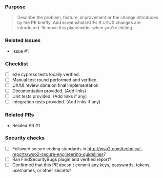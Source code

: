 ### Purpose
> Describe the problem, feature, improvement or the change introduces by the PR briefly. Add screenshots/GIFs if UI/UX changes are introduced. Remove this placeholder when you're editing.

### Related Issues
- Issue #1

### Checklist
- [ ] e2e cypress tests locally verified.
- [ ] Manual test round performed and verified.
- [ ] UX/UI review done on final implementation
- [ ] Documentation provided. (Add links)
- [ ] Unit tests provided. (Add links if any)
- [ ] Integration tests provided. (Add links if any)

### Related PRs
- Related PR #1

### Security checks
- [ ] Followed secure coding standards in http://wso2.com/technical-reports/wso2-secure-engineering-guidelines?
- [ ] Ran FindSecurityBugs plugin and verified report?
- [ ] Confirmed that this PR doesn't commit any keys, passwords, tokens, usernames, or other secrets?
